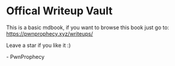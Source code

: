 # Offical Writeup Vault

This is a basic mdbook, if you want to browse this book just go to: https://pwnprophecy.xyz/writeups/

Leave a star if you like it :)

\- PwnProphecy
